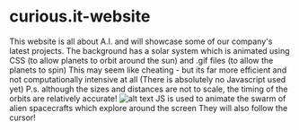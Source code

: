 # curious.it-website

This website is all about A.I. and will showcase some of our company's latest projects.
The background has a solar system which is animated using CSS (to allow planets to orbit around the sun)
and .gif files (to allow the planets to spin)
This may seem like cheating - but its far more efficient and not computationally intensive at all
(There is absolutely no Javascript used yet)
P.s. although the sizes and distances are not to scale, the timing of the orbits are relatively accurate!
![alt text](https://raw.githubusercontent.com/mohammedterry/curious.it-website/screenshots/solar_system.jpg)
JS is used to animate the swarm of alien spacecrafts which explore around the screen
They will also follow the cursor!
